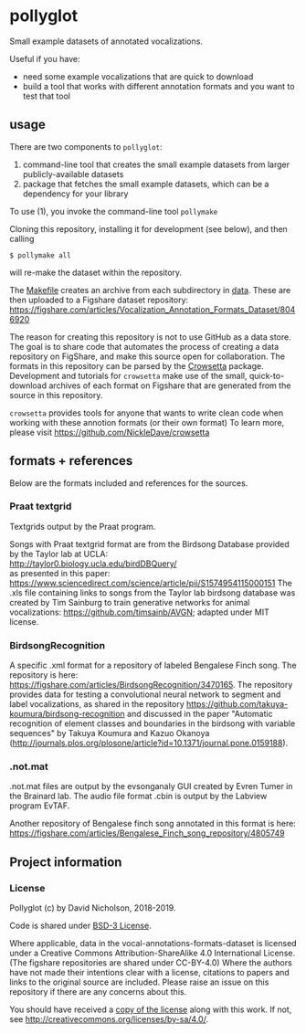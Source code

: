 # pollyglot
Small example datasets of annotated vocalizations.

Useful if you have:
- need some example vocalizations that are quick to download
- build a tool that works with different annotation formats
  and you want to test that tool

## usage
There are two components to `pollyglot`:
1. command-line tool that creates the small example datasets from
   larger publicly-available datasets
2. package that fetches the small example datasets, which can be
   a dependency for your library

To use (1), you invoke the command-line tool `pollymake`

Cloning this repository, installing it for development (see below), and then calling
```
$ pollymake all
```
will re-make the dataset within the repository.

The [Makefile](./Makefile) creates an archive from each subdirectory
in [data](./data). These are then uploaded to a Figshare dataset repository:  
<https://figshare.com/articles/Vocalization_Annotation_Formats_Dataset/8046920>

The reason for creating this repository is not to use GitHub as a data 
store. The goal is to share code that automates the process of creating a data 
repository on FigShare, and make this source open for collaboration. The 
formats in this repository can be parsed by the 
[Crowsetta](<https://github.com/NickleDave/crowsetta>) package. Development and 
tutorials for `crowsetta` make use of the small, quick-to-download archives of 
each format on Figshare that are generated from the source in this repository.

`crowsetta` provides tools for anyone that wants to write clean code 
when working with these annotion formats (or their own format)
To learn more, please visit <https://github.com/NickleDave/crowsetta>

## formats + references
Below are the formats included and references for the sources.

### Praat textgrid
Textgrids output by the Praat program.

Songs with Praat textgrid format are from the Birdsong Database provided by the
Taylor lab at UCLA:  
<http://taylor0.biology.ucla.edu/birdDBQuery/>  
as presented in this paper: <https://www.sciencedirect.com/science/article/pii/S1574954115000151>
The .xls file containing links to songs from the Taylor lab birdsong database was 
created by Tim Sainburg to train generative networks for animal vocalizations: 
<https://github.com/timsainb/AVGN>; adapted under MIT license.  

### BirdsongRecognition
A specific .xml format for a repository of labeled Bengalese Finch song.
The repository is here:
<https://figshare.com/articles/BirdsongRecognition/3470165>.
The repository provides data for testing a convolutional neural network to segment 
and label vocalizations, as shared in the repository 
<https://github.com/takuya-koumura/birdsong-recognition>
and discussed in the paper "Automatic recognition of element classes and boundaries in the birdsong 
with variable sequences" by Takuya Koumura and Kazuo Okanoya 
(<http://journals.plos.org/plosone/article?id=10.1371/journal.pone.0159188>).

### .not.mat
.not.mat files are output by the evsonganaly GUI created by Evren Tumer in the Brainard lab.
The audio file format .cbin is output by the Labview program EvTAF.

Another repository of Bengalese finch song annotated in this format is here:
<https://figshare.com/articles/Bengalese_Finch_song_repository/4805749>

## Project information

### License
Pollyglot (c) by David Nicholson, 2018-2019.

Code is shared under [BSD-3 License](./LICENSE-CODE).

Where applicable, data in the vocal-annotations-formats-dataset is licensed 
under a Creative Commons Attribution-ShareAlike 4.0 International License.
(The figshare repositories are shared under CC-BY-4.0)
Where the authors have not made their intentions clear with a license, 
citations to papers and links to the original source are included.
Please raise an issue on this repository if there are any concerns about this.

You should have received a [copy of the license](./LICENSE-DATA) along with this
work.  If not, see <http://creativecommons.org/licenses/by-sa/4.0/>.
